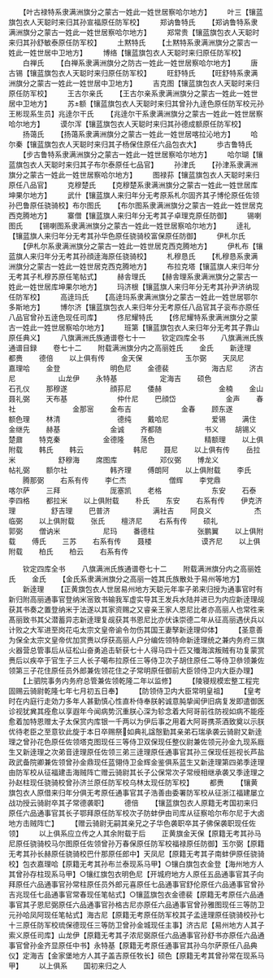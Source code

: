 <!-- { "loadSidebar": true } -->
　　【叶古禄特系隶满洲旗分之蒙古一姓此一姓世居察哈尔地方】
　　叶三【镶蓝旗包衣人天聪时来归其孙宣福原任防军校】
　　郑讷鲁特氏
　　【郑讷鲁特系隶满洲旗分之蒙古一姓此一姓世居察哈尔地方】
　　郑常贵【镶蓝旗包衣人天聪时来归其孙舒敏泰原任防军校】
　　土黙特氏
　　【土黙特系隶满洲旗分之蒙古一姓此一姓世居中卫地方】
　　博络【镶蓝旗包衣人天聪时来归原任防军校】
　　白禅氏
　　【白禅系隶满洲旗分之防古一姓此一姓世居察哈尔地方】
　　唐古锡【镶蓝旗包衣人天聪时来归原任防军校】
　　旺舒特氏
　　【旺舒特系隶满洲旗分之蒙古一姓此一姓世居中卫地方】
　　吉克图【镶蓝旗包衣人天聪时来归原任防军校】
　　王古尔亲氏
　　【王古尔亲系隶满洲旗分之蒙古一姓此一姓世居中卫地方】
　　苏额【镶蓝旗包衣人天聪时来归其曾孙九逹色原任防军校元孙王彬现系生员】兆逹尔干氏
　　【兆逹尔干系隶满洲旗分之蒙古一姓此一姓世居察哈尔地方】
　　谟尔浑【镶蓝旗包衣人天聪时来归其孙德成额原任防军校】
　　扬蔼氏
　　【扬蔼系隶满洲旗分之蒙古一姓此一姓世居喀拉沁地方】
　　哈尔秦【镶蓝旗包衣人天聪时来归其子杨保住原任六品包衣大】
　　歩古鲁特氏
　　【步古鲁特系隶满洲旗分之蒙古一姓此一姓世居察哈尔地方】
　　哈尔瑚【镶蓝旗包衣人天聪时来归其子布尔泰原任七品官】
　　孙津氏
　　【孙津系隶满洲旗分之蒙古一姓此一姓世居察哈尔地方】
　　图禄荪【镶蓝旗包衣人天聪时来归原任八品官】
　　克穆楚氏
　　【克穆楚系隶满洲旗分之蒙古一姓此一姓世居库坤果尔地方】
　　武什【镶蓝旗人来归年分无考原系札尔固齐其子博伦原任佐领孙巴鲁原任骁骑校】布尔图氏
　　【布尔图系隶满洲旗分之蒙古一姓此一姓世居克西克腾地方】
　　寨僧【镶蓝旗人来归年分无考其子卓理克原任防御】
　　锡喇图氏
　　【锡喇图系隶满洲旗分之蒙古一姓此一姓世居察哈尔地方】
　　逹礼【镶蓝旗人来归年分无考其孙华色原任骁骑校富保原任防御】
　　伊札尔氏
　　【伊札尔系隶满洲旗分之蒙古一姓此一姓世居克西克腾地方】
　　伊札布【镶蓝旗人来归年分无考其孙顔逹海原任骁骑校】
　　札穆恳氏
　　【札穆恳系隶满洲旗分之蒙古一姓此一姓世居克西克腾地方】
　　布拉克塔【镶蓝旗人来归年分无考其子札穆苏原任笔帖式】
　　赫舎理氏
　　【赫舎理系隶满洲旗分之蒙古一姓此一姓世居库坤果尔地方】
　　玛济根【镶蓝旗人来归年分无考其孙尹济纳现任防军校】
　　高逹玛氏
　　【高逹玛系隶满洲旗分之蒙古一姓此一姓世居鄂尔多斯地方】
　　博尔济【镶蓝旗包衣人来归年分无考原任八品官其子衮布亦原任八品官曾孙五逹色现任司库】
　　佟尼耀特氏
　　【佟尼耀特系隶满洲旗分之蒙古一姓此一姓世居察哈尔地方】
　　班第【镶蓝旗包衣人来归年分无考其子靠山原任典义】
　　八旗满洲氏族通谱卷七十一
　　钦定四库全书
　　八旗满洲氏族通谱目録
　　卷七十二
　　附载满洲旗分内之高丽姓氏
　　金氏
　　新逹理　　　　　　都赉
　　德倍
　　以上俱有传
　　金天保　　　　　　玉尔弼
　　天凤尼　　　　　　嘉理哈
　　金登　　　　　　　明色尼
　　金德裴　　　　　　海古尼
　　济古尼　　　　　　山龙伊
　　永特基　　　　　　定海吉
　　硕色　　　　　　　石孔仪
　　那穆遂　　　　　　顔荪尼
　　倭赫　　　　　　　　金楠
　　金山　　　　　　　　聂礼弼
　　天布基　　　　　　　仲什尼
　　巴顔岱　　　　　　　金声
　　春社　　　　　　　　金那宻
　　金布吉　　　　　　　金春
　　顾东遂　　　　　　　额色理
　　林清　　　　　　　　德纯
　　戴哈尼　　　　　　爱锡
　　满住　　　　　　　金继先
　　赫基　　　　　　　金诚
　　齐都随　　　　　　书义
　　胡锡义　　　　　　楚鼐
　　特克秦　　　　　　金德隆
　　荡色　　　　　　　精额理
　　以上俱附载
　　韩氏
　　韩云　　　　　　　韩尼
　　聂尼
　　以上俱有传
　　岳拉米　　　　　　舒穆海
　　席图库　　　　　　邓仪弼
　　博龙义　　　　　　帖礼弼
　　额尔社　　　　　　韩齐理
　　傅朗阿
　　以上俱附载
　　李氏
　　腾那弼
　　右系有传
　　李仁杰　　　　　　僧辉
　　李党鼎　　　　　　喀尔萨
　　三拜　　　　　　　厐塞凯
　　老格　　　　　　　东安
　　石泰　　　　　　　李四格
　　都拉米
　　以上俱附载
　　朴氏
　　东安
　　右系有传
　　伊克济理　　　　　舒吉理
　　巴普济　　　　　　满社吉
　　阿良义　　　　　　杰临弼
　　以上俱附载
　　张氏
　　檀济尼
　　右系有传
　　硕礼　　　　　　　郭弼
　　僧讷米　　　　　　尼玛
　　番德柱　　　　　　张鹏翼
　　以上俱附载
　　傅氏
　　三苏
　　右系有传
　　聂楼　　　　　　　谟齐尼
　　以上俱附载
　　柏氏
　　柏云
　　右系有传






　　钦定四库全书
　　八旗满洲氏族通谱卷七十二
　　附载满洲旗分内之高丽姓氏
　　金氏
　　【金氏系隶满洲旗分之高丽一姓其氏族散处于易州等地方】
　　新逹理
　　【正黄旗包衣人世居易州地方天聪元年率子弟来归授为通事官时有新归附高丽通事官登纳米宻致书输我军虚实导其王发兵水陆并进已为内应新逹理觇获其书奏之置登纳米于法遂以其家资赐之又睿亲王家人恩尼比者亦高丽人也常徃来髙丽致书其父潜蓄异志新逹理复觇获其书恩尼比亦伏诛崇德二年从征高丽遇伏兵以计败之大军进至岗花屯太宗文皇帝谕令勿伤其国王妻孥新逹理仰体】
　　【圣意善为保全太宗文皇帝优加赏赉以俘获高丽人户分编佐领特命新逹理统之兼内务府三旗火器营总管事后从征松山奋勇追击斩获七十人得马四十匹又殱海滨叛贼有功复蒙赏赉后以疾卒于官生子三人长子噶布拉原任三等侍卫次子胡住原任二等侍卫叅领兼佐领第三子花住原任员外郎兼佐领花住之子常明原任御前大臣领侍卫内大臣办理】
　　【上驷院事务内务府总管兼佐领乾隆二年以监修】
　　【陵寝规模宏整工程完固赐云骑尉乾隆七年七月初五日奉】
　　【防领侍卫内大臣常明皇祖】
　　【皇考时在内庭行走効力多年人甚勤慎心性直朴侍奉朕躬诚意肫挚闻伊旧病复发即遣御医诊视犹兾其痊愈以享遐年今闻病势沉重朕心深为轸念着大阿哥前徃防视如病不能痊愈着加特恩赠太子太保赏内库银一千两以为伊后事之用着大阿哥携茶酒致奠以示朕优待老臣之至意钦此旋于本日卒赐祭如典礼諡慤勤其亲弟石瑞承袭云骑尉又新逹理之曾孙花色原任佐领塔克图现任三等侍卫双保现任整仪尉兼佐领元孙金九现系廕生又新逹理之次弟音逹理原任佐领三弟三逹理原任通事官其孙三保现任廵视长芦盐政武备院卿兼佐领曾孙金鼎现任蓝翎侍卫金辉金鉴俱系蓝生又新逹理第四弟季逹理由防军校从征福建击海贼阵亡赠云骑尉其长子公保常次子常绶相继承袭又季逹理之孙赵柱现任骁骑校曾孙济兰原任防军校乌林太现任防军校】
　　都赉
　　【镶黄旗包衣人原借来归年分俱无考原任通事官其子浩善由委署防军校从征浙江福建屡立战功授云骑尉卒其子常德袭职】
　　德倍
　　【镶蓝旗包衣人原籍无考国初来归原任六品通事官其长子鄂拜原任防军校次子防蚌伊由司库从征察哈尔布尔尼于大卤地方击贼阵亡】
　　【赠云骑尉无嗣其亲兄之子华色袭职卒其子佛保袭职现任佐领】
　　以上俱系应立传之人其余附载于后
　　正黄旗金天保【原籍无考其孙马尼原任骁骑校马尔图原任佐领曾孙万春保原任防军校福禄原任防御】玉尔弼【原籍无考其孙长赫原任骁骑校巴什那原任郎中】天凤尼【原籍无考其子南蚌伊原任骁骑校】包衣嘉理哈【原籍无考其孙布兰泰现系马甲】○镶白旗包衣金登【海州地方人其曾孙存柱现系马甲】○镶红旗包衣明色尼【开城府地方人原任五品通事官其子向拜原任六品通事官孙常柱原任员外郎元喜原任七品通事官舒伦原任六品通事官曾孙吉兆现任七品通事官常春现任笔帖式】○镶蓝旗包衣金德裴【原籍无考原任六品通事官其子恩尼弼原任六品通事官孙格古尼亦原任六品通事官曾孙雅图现任三等防卫元孙哈凤阿现任笔帖式】海古尼【原籍无考原任防军校其子孟逹理原任骁骑校孙七十三原任防军校琉保德现任三等防卫曾孙金城现任主事】济古尼【易州地方人其子索义原任司库】山龙伊【原籍无考其子浓尼弼原任六品通事官孙舒书亦原任六品通事官曾孙金齐显原任中书】永特基【原籍无考原任通事官其孙乌尔萨原任八品典仪】定海吉【金家堡地方人其子盖吉原任牧长】硕色【原籍无考其曾孙常在现系马甲】
　　以上俱系
　　国初来归之人
